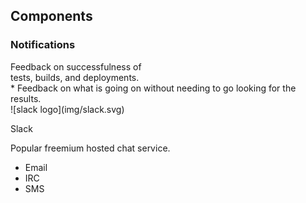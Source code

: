 ## Components

### Notifications

<section>
Feedback on successfulness of<br/>tests, builds, and deployments.

<aside class="notes">
* Feedback on what is going on without needing to go looking for the results.

</aside>
</section>
<!-- -->

<section>
![slack logo](img/slack.svg) <!-- .element: style="height:4.75em;background-color:inherit;border:0" -->

Slack

<aside class="notes">
Popular freemium hosted chat service.

* Email
* IRC
* SMS

</aside>
</section>
<!-- -->

